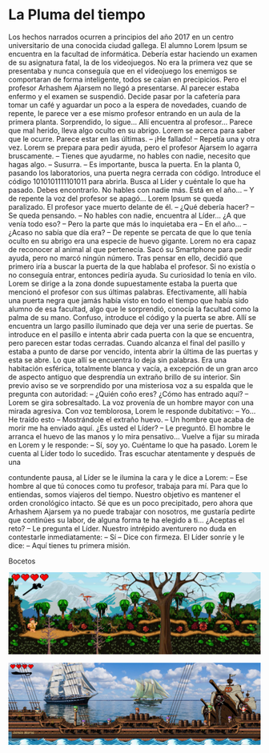 # La Pluma del tiempo

Los hechos narrados ocurren a principios del año 2017 en un centro universitario de una conocida ciudad gallega.
El alumno Lorem Ipsum se encuentra en la facultad de informática. Debería estar haciendo un examen de su asignatura fatal, la de los videojuegos. No era la primera vez que se presentaba y nunca conseguía que en el videojuego los enemigos se comportaran de forma inteligente, todos se caían en precipicios. Pero el profesor Arhashem Ajarsem no llegó a presentarse. Al parecer estaba enfermo y el examen se suspendió. Decide pasar por la cafetería para tomar un café y aguardar un poco a la espera de novedades, cuando de repente, le parece ver a ese mismo profesor entrando en un aula de la primera planta. Sorprendido, lo sigue… Allí encuentra al profesor… Parece que mal herido, lleva algo oculto en su abrigo. Lorem se acerca para saber que le ocurre. Parece estar en las últimas. – ¡He fallado! – Repetía una y otra vez. Lorem se prepara para pedir ayuda, pero el profesor Ajarsem lo agarra bruscamente. – Tienes que ayudarme, no hables con nadie, necesito que hagas algo. – Susurra. – Es importante, busca la puerta. En la planta 0, pasando los laboratorios, una puerta negra cerrada con código. Introduce el código 1010101111101011 para abrirla. Busca al Líder y cuéntale lo que ha pasado. Debes encontrarlo. No hables con nadie más. Está en el año… – Y de repente la voz del profesor se apagó…
Lorem Ipsum se queda paralizado. El profesor yace muerto delante de él. – ¿Qué debería hacer? – Se queda pensando. – No hables con nadie, encuentra al Líder… ¿A que venía todo eso? – Pero la parte que más lo inquietaba era – En el año… – ¿Acaso no sabía que día era? – De repente se percata de que lo que tenía oculto en su abrigo era una especie de huevo gigante. Lorem no era capaz de reconocer al animal al que pertenecía. Sacó su Smartphone para pedir ayuda, pero no marcó ningún número. Tras pensar en ello, decidió que primero iría a buscar la puerta de la que hablaba el profesor. Si no existía o no conseguía entrar, entonces pediría ayuda. Su curiosidad lo tenía en vilo.
Lorem se dirige a la zona donde supuestamente estaba la puerta que mencionó el profesor con sus últimas palabras. Efectivamente, allí había una puerta negra que jamás había visto en todo el tiempo que había sido alumno de esa facultad, algo que le sorprendió, conocía la facultad como la palma de su mano. Confuso, introduce el código y la puerta se abre. Allí se encuentra un largo pasillo iluminado que deja ver una serie de puertas. Se introduce en el pasillo e intenta abrir cada puerta con la que se encuentra, pero parecen estar todas cerradas. Cuando alcanza el final del pasillo y estaba a punto de darse por vencido, intenta abrir la última de las puertas y esta se abre. Lo que allí se encuentra lo deja sin palabras. Era una habitación esférica, totalmente blanca y vacía, a excepción de un gran arco de aspecto antiguo que desprendía un extraño brillo de su interior.
Sin previo aviso se ve sorprendido por una misteriosa voz a su espalda que le pregunta con autoridad: – ¿Quién coño eres? ¿Cómo has entrado aquí? – Lorem se gira sobresaltado. La voz provenía de un hombre mayor con una mirada agresiva. Con voz temblorosa, Lorem le responde dubitativo: – Yo… He traído esto – Mostrándole el extraño huevo. – Un hombre que acaba de morir me ha enviado aquí. ¿Es usted el Líder? – Le preguntó. El hombre le arranca el huevo de las manos y lo mira pensativo… Vuelve a fijar su mirada en Lorem y le responde: – Sí, soy yo. Cuéntame lo que ha pasado. Lorem le cuenta al Líder todo lo sucedido. Tras escuchar atentamente y después de una

contundente pausa, al Líder se le ilumina la cara y le dice a Lorem: – Ese hombre al que tú conoces como tu profesor, trabaja para mí. Para que lo entiendas, somos viajeros del tiempo. Nuestro objetivo es mantener el orden cronológico intacto. Sé que es un poco precipitado, pero ahora que Arhashem Ajarsem ya no puede trabajar con nosotros, me gustaría pedirte que continúes su labor, de alguna forma te ha elegido a ti… ¿Aceptas el reto? – Le pregunta el Líder. Nuestro intrépido aventurero no duda en contestarle inmediatamente: – Sí – Dice con firmeza. El Líder sonríe y le dice: – Aquí tienes tu primera misión.

Bocetos

![Screenshot](https://github.com/unrealmitch/LaPlumaDelTiempo/blob/master/Screenshot/Boceto-Dino.jpg?raw=true)

![Screenshot](https://github.com/unrealmitch/LaPlumaDelTiempo/blob/master/Screenshot/Boceto-Piratas.jpg?raw=true)

